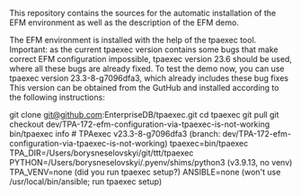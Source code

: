 This repository contains the sources for the automatic installation of the EFM environment as well as the description of the EFM demo.

The EFM environment is installed with the help of the tpaexec tool.
Important: as the current tpaexec version contains some bugs that make correct EFM configuration impossible, tpaexec version 23.6 should be used, where all these bugs are already fixed.
To test the demo now, you can use tpaexec version 23.3-8-g7096dfa3, which already includes these bug fixes
This version can be obtained from the GutHub and installed according to the following instructions:

git clone git@github.com:EnterpriseDB/tpaexec.git
cd tpaexec
git pull
git checkout dev/TPA-172-efm-configuration-via-tpaexec-is-not-working
bin/tpaexec info
\# TPAexec v23.3-8-g7096dfa3 (branch: dev/TPA-172-efm-configuration-via-tpaexec-is-not-working)
tpaexec=bin/tpaexec
TPA_DIR=/Users/borysneselovskyi/git/ttt/tpaexec
PYTHON=/Users/borysneselovskyi/.pyenv/shims/python3 (v3.9.13, no venv)
TPA_VENV=none (did you run tpaexec setup?)
ANSIBLE=none (won't use /usr/local/bin/ansible; run tpaexec setup)
